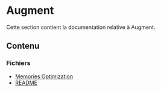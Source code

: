 # Augment

Cette section contient la documentation relative à Augment.

## Contenu


### Fichiers

- [Memories Optimization](./memories_optimization.md)
- [README](./README.md)
